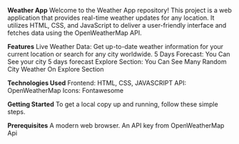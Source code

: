 **Weather App**
  Welcome to the Weather App repository! This project is a web application that provides real-time weather updates for any location. It utilizes HTML, CSS, and JavaScript to deliver a user-friendly interface and fetches data using the OpenWeatherMap API.

**Features**
  Live Weather Data: Get up-to-date weather information for your current location or search for any city worldwide.
  5 Days Forecast: You Can See your city 5 days forecast
  Explore Section: You Can See Many Random City Weather On Explore Section
  
**Technologies Used**
  Frontend: HTML, CSS, JAVASCRIPT
  API: OpenWeatherMap
  Icons: Fontawesome

**Getting Started**
  To get a local copy up and running, follow these simple steps.

**Prerequisites**
  A modern web browser.
  An API key from OpenWeatherMap Api
  
